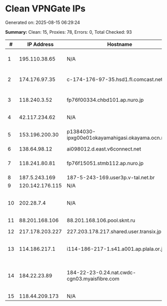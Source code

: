 # Clean VPNGate IPs
Generated on: 2025-08-15 06:29:24

**Summary:** Clean: 15, Proxies: 78, Errors: 0, Total Checked: 93

| # | IP Address | Hostname | Type | Country | Provider |
|---|------------|----------|------|---------|----------|
| 1 | 195.110.38.65 | N/A | Business | IR | Sefroyek Pardaz Engineering PJSC |
| 2 | 174.176.97.35 | c-174-176-97-35.hsd1.fl.comcast.net | Residential | US | Comcast Cable Communications, LLC |
| 3 | 118.240.3.52 | fp76f00334.chbd101.ap.nuro.jp | Wireless | JP | Sony Network Communications Inc. |
| 4 | 42.117.234.62 | N/A | Business | VN | FPT Telecom Company |
| 5 | 153.196.200.30 | p1384030-ipxg00e01okayamahigasi.okayama.ocn.ne.jp | Business | JP | NTT Communications Corporation |
| 6 | 138.64.98.12 | ai098012.d.east.v6connect.net | Business | JP | Asahi Net |
| 7 | 118.241.80.81 | fp76f15051.stmb112.ap.nuro.jp | Business | JP | Sony Network Communications Inc. |
| 8 | 187.5.243.169 | 187-5-243-169.user3p.v-tal.net.br | Business | BR | V tal |
| 9 | 120.142.176.115 | N/A | Wireless | KR | DLIVE |
| 10 | 202.28.7.4 | N/A | Business | TH | King Mongkut's University of Technology Thonburi |
| 11 | 88.201.168.106 | 88.201.168.106.pool.sknt.ru | Business | RU | SkyNet Ltd. |
| 12 | 217.178.203.227 | 227.203.178.217.shared.user.transix.jp | Business | JP | INTERNET MULTIFEED CO. |
| 13 | 114.186.217.1 | i114-186-217-1.s41.a001.ap.plala.or.jp | Business | JP | NTT Communications Corporation |
| 14 | 184.22.23.89 | 184-22-23-0.24.nat.cwdc-cgn03.myaisfibre.com | Wireless | TH | ADVANCED WIRELESS NETWORK COMPANY LIMITED |
| 15 | 118.44.209.173 | N/A | Business | KR | Korea Telecom |
